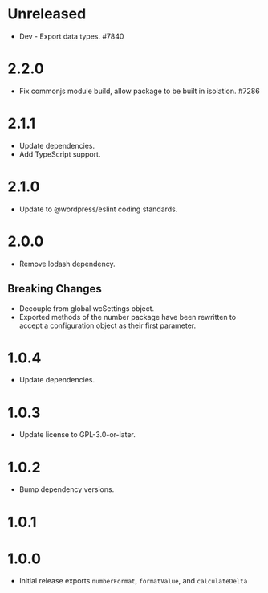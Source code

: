 # Unreleased

-   Dev - Export data types. #7840

# 2.2.0

-   Fix commonjs module build, allow package to be built in isolation. #7286

# 2.1.1

-   Update dependencies.
-   Add TypeScript support.

# 2.1.0

-   Update to @wordpress/eslint coding standards.

# 2.0.0

-   Remove lodash dependency.

## Breaking Changes

-   Decouple from global wcSettings object.
-   Exported methods of the number package have been rewritten to accept a configuration object as their first parameter.

# 1.0.4

-   Update dependencies.

# 1.0.3

-   Update license to GPL-3.0-or-later.

# 1.0.2

-   Bump dependency versions.

# 1.0.1

# 1.0.0

-   Initial release exports `numberFormat`, `formatValue`, and `calculateDelta`
